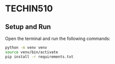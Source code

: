 # TECHIN510

## Setup and Run

Open the terminal and run the following commands:

```bash
python -m venv venv
source venv/bin/activate
pip install -r requirements.txt
